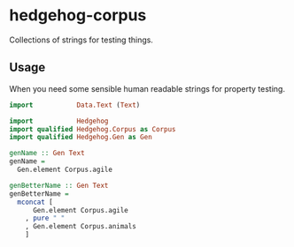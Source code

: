 # hedgehog-corpus

Collections of strings for testing things.

## Usage

When you need some sensible human readable strings for property testing.

``` haskell
import           Data.Text (Text)

import           Hedgehog
import qualified Hedgehog.Corpus as Corpus
import qualified Hedgehog.Gen as Gen

genName :: Gen Text
genName =
  Gen.element Corpus.agile

genBetterName :: Gen Text
genBetterName =
  mconcat [
      Gen.element Corpus.agile
    , pure " "
    , Gen.element Corpus.animals
    ]
```
